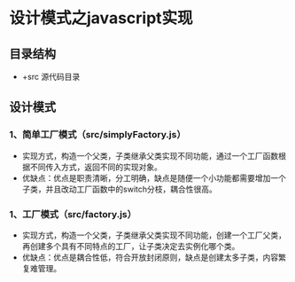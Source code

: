# 设计模式之javascript实现

## 目录结构
 * +src 源代码目录

## 设计模式

### 1、简单工厂模式（src/simplyFactory.js）
* 实现方式，构造一个父类，子类继承父类实现不同功能，通过一个工厂函数根据不同传入方式，返回不同的实现对象。
* 优缺点：优点是职责清晰，分工明确，缺点是随便一个小功能都需要增加一个子类，并且改动工厂函数中的switch分枝，耦合性很高。

### 1、工厂模式（src/factory.js）
* 实现方式，构造一个父类，子类继承父类实现不同功能，创建一个工厂父类，再创建多个具有不同特点的工厂，让子类决定去实例化哪个类。
* 优缺点：优点是耦合性低，符合开放封闭原则，缺点是创建太多子类，内容繁复难管理。
